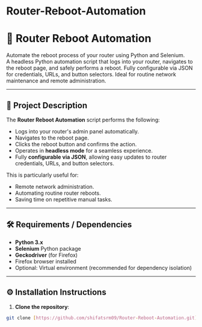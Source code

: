 # Router-Reboot-Automation


# 🚀 Router Reboot Automation

Automate the reboot process of your router using Python and Selenium.  
A headless Python automation script that logs into your router, navigates to the reboot page, and safely performs a reboot. Fully configurable via JSON for credentials, URLs, and button selectors. Ideal for routine network maintenance and remote administration.

---

## 🔹 Project Description

The **Router Reboot Automation** script performs the following:

- Logs into your router's admin panel automatically.
- Navigates to the reboot page.
- Clicks the reboot button and confirms the action.
- Operates in **headless mode** for a seamless experience.
- Fully **configurable via JSON**, allowing easy updates to router credentials, URLs, and button selectors.

This is particularly useful for:

- Remote network administration.
- Automating routine router reboots.
- Saving time on repetitive manual tasks.

---

## 🛠️ Requirements / Dependencies

- **Python 3.x**
- **Selenium** Python package
- **Geckodriver** (for Firefox)
- Firefox browser installed
- Optional: Virtual environment (recommended for dependency isolation)

---

## ⚙️ Installation Instructions

1. **Clone the repository**:

```bash
git clone [https://github.com/shifatsrm09/Router-Reboot-Automation.git]

